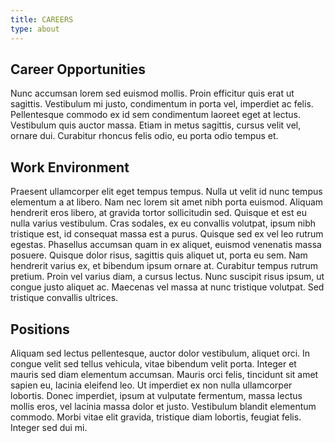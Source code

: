 ```yaml
---
title: CAREERS
type: about
---
```


## Career Opportunities
Nunc accumsan lorem sed euismod mollis. Proin efficitur quis erat ut sagittis. Vestibulum mi justo, condimentum in porta vel, imperdiet ac felis. Pellentesque commodo ex id sem condimentum laoreet eget at lectus. Vestibulum quis auctor massa. Etiam in metus sagittis, cursus velit vel, ornare dui. Curabitur rhoncus felis odio, eu porta odio tempus et.

## Work Environment
Praesent ullamcorper elit eget tempus tempus. Nulla ut velit id nunc tempus elementum a at libero. Nam nec lorem sit amet nibh porta euismod. Aliquam hendrerit eros libero, at gravida tortor sollicitudin sed. Quisque et est eu nulla varius vestibulum. Cras sodales, ex eu convallis volutpat, ipsum nibh tristique est, id consequat massa est a purus. Quisque sed ex vel leo rutrum egestas. Phasellus accumsan quam in ex aliquet, euismod venenatis massa posuere. Quisque dolor risus, sagittis quis aliquet ut, porta eu sem. Nam hendrerit varius ex, et bibendum ipsum ornare at. Curabitur tempus rutrum pretium. Proin vel varius diam, a cursus lectus. Nunc suscipit risus ipsum, ut congue justo aliquet ac. Maecenas vel massa at nunc tristique volutpat. Sed tristique convallis ultrices.

## Positions
Aliquam sed lectus pellentesque, auctor dolor vestibulum, aliquet orci. In congue velit sed tellus vehicula, vitae bibendum velit porta. Integer et mauris sed diam elementum accumsan. Mauris orci felis, tincidunt sit amet sapien eu, lacinia eleifend leo. Ut imperdiet ex non nulla ullamcorper lobortis. Donec imperdiet, ipsum at vulputate fermentum, massa lectus mollis eros, vel lacinia massa dolor et justo. Vestibulum blandit elementum commodo. Morbi vitae elit gravida, tristique diam lobortis, feugiat felis. Integer sed dui mi.